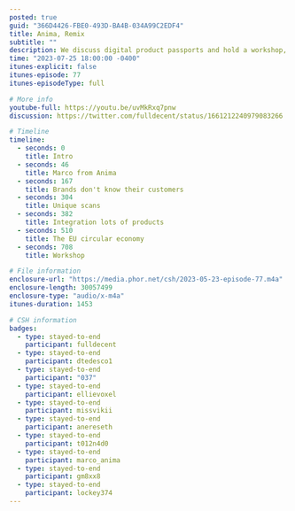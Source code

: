 ```yaml
---
posted: true
guid: "366D4426-FBE0-493D-BA4B-034A99C2EDF4"
title: Anima, Remix
subtitle: ""
description: We discuss digital product passports and hold a workshop, where participants write and launch their first smart contracts together. Thank you to @marco_ANIMA for introducing the Italian fashion phygitals startup @anima_protocol and the background on EU Digital Passport draft regulations. This is how the world is going to be accountable with carbon emissions. 
time: "2023-07-25 18:00:00 -0400"
itunes-explicit: false
itunes-episode: 77
itunes-episodeType: full

# More info
youtube-full: https://youtu.be/uvMkRxq7pnw
discussion: https://twitter.com/fulldecent/status/1661212240979083266

# Timeline
timeline:
  - seconds: 0
    title: Intro
  - seconds: 46
    title: Marco from Anima
  - seconds: 167
    title: Brands don't know their customers
  - seconds: 304
    title: Unique scans
  - seconds: 382
    title: Integration lots of products
  - seconds: 510
    title: The EU circular economy
  - seconds: 708
    title: Workshop

# File information
enclosure-url: "https://media.phor.net/csh/2023-05-23-episode-77.m4a"
enclosure-length: 30057499
enclosure-type: "audio/x-m4a"
itunes-duration: 1453

# CSH information
badges:
  - type: stayed-to-end
    participant: fulldecent
  - type: stayed-to-end
    participant: dtedesco1
  - type: stayed-to-end
    participant: "037"
  - type: stayed-to-end
    participant: ellievoxel
  - type: stayed-to-end
    participant: missvikii
  - type: stayed-to-end
    participant: anereseth
  - type: stayed-to-end
    participant: t012n4d0
  - type: stayed-to-end
    participant: marco_anima
  - type: stayed-to-end
    participant: gm8xx8
  - type: stayed-to-end
    participant: lockey374
---
```

